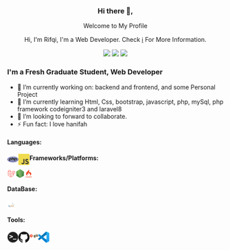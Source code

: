 
<div align="center">
<h3>Hi there 👋,</h3>
<p>Welcome to My Profile</p>
<p>Hi, I'm Rifqi, I'm a Web Developer. Check <a href="#">ℹ️</a> For More Information.</p>

[![](https://img.shields.io/badge/-@rief.rosyidi-black?logo=medium&style=flat-square)](https://medium.com/@rief.rosyidi)
[![](https://img.shields.io/badge/-rief014-1fa2f2?logo=twitter&style=flat-square&logoColor=white)](https://twitter.com/Rief014)
[![](https://img.shields.io/badge/-rief_rosyidi-1ba94c?logo=hackerrank&style=flat-square&logoColor=white)](https://www.hackerrank.com/rief_rosyidi)  
</div>


### I'm a Fresh Graduate Student, Web Developer

- 🔭 I’m currently working on: backend and frontend, and some Personal Project
- 🌱 I’m currently learning Html, Css, bootstrap, javascript, php, mySql, php framework codeigniter3 and laravel8
- 👯 I’m looking to forward to collaborate. 
- ⚡ Fun fact: I love hanifah

#### Languages:

<img align="left" alt="PHP" width="26px" src="https://raw.githubusercontent.com/github/explore/80688e429a7d4ef2fca1e82350fe8e3517d3494d/topics/php/php.png" />
<img align="left" alt="JavaScript" width="26px" src="https://raw.githubusercontent.com/github/explore/80688e429a7d4ef2fca1e82350fe8e3517d3494d/topics/javascript/javascript.png" /> 

#### Frameworks/Platforms:

<img align="left" height="20" src="https://raw.githubusercontent.com/github/explore/80688e429a7d4ef2fca1e82350fe8e3517d3494d/topics/laravel/laravel.png">
<img align="left" height="20" src="https://raw.githubusercontent.com/github/explore/80688e429a7d4ef2fca1e82350fe8e3517d3494d/topics/nodejs/nodejs.png">
<img align="left" height="20" src="https://raw.githubusercontent.com/github/explore/80688e429a7d4ef2fca1e82350fe8e3517d3494d/topics/codeigniter/codeigniter.png">  
<br/> 

#### DataBase: 
<img align="left" height="20" src="https://raw.githubusercontent.com/github/explore/80688e429a7d4ef2fca1e82350fe8e3517d3494d/topics/mysql/mysql.png">  
<br />

#### Tools:
<img align="left" alt="Terminal" width="26px" src="https://raw.githubusercontent.com/github/explore/80688e429a7d4ef2fca1e82350fe8e3517d3494d/topics/terminal/terminal.png" />
<img align="left" alt="GitHub" width="26px" src="https://raw.githubusercontent.com/github/explore/78df643247d429f6cc873026c0622819ad797942/topics/github/github.png" />
<img align="left" height="20" src="https://raw.githubusercontent.com/github/explore/80688e429a7d4ef2fca1e82350fe8e3517d3494d/topics/git/git.png">
<img align="left" alt="Visual Studio Code" width="26px" src="https://raw.githubusercontent.com/github/explore/78df643247d429f6cc873026c0622819ad797942/topics/visual-studio-code/visual-studio-code.png" />

